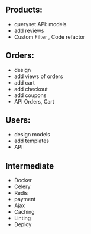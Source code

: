  ## Products:
 - queryset API: models
 - add reviews
 - Custom Filter , Code refactor 


## Orders:
- design
- add views of orders
- add cart
- add checkout
- add coupons
- API Orders, Cart


## Users:
- design models
- add templates
- API


## Intermediate
- Docker
- Celery
- Redis
- payment
- Ajax
- Caching
- Linting
- Deploy